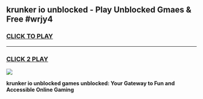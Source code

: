 
## krunker io unblocked - Play Unblocked Gmaes & Free #wrjy4
<h3>
<a href="https://news.freeplayer.one?title=krunker_io_unblocked&ref=03M">CLICK TO PLAY</a></h3>
<hr>

<h3>
<a href="https://news.freeplayer.one?title=krunker_io_unblocked&ref=03M">CLICK 2 PLAY</a>
  
</h3>

<a href="https://news.freeplayer.one?title=krunker_io_unblocked&ref=03M"><img src="https://clearcache.store/games.png"></a>


**krunker io unblocked games unblocked: Your Gateway to Fun and Accessible Online Gaming**
